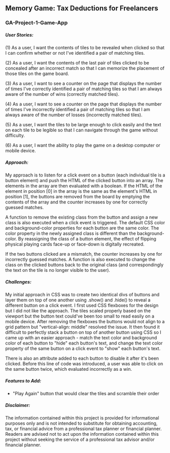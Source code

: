 ## Memory Game: Tax Deductions for Freelancers
### GA-Project-1-Game-App

##### User Stories:

(1) As a user, I want the contents of tiles to be revealed when clicked so that I can confirm whether or not I've identified a pair of matching tiles.

(2) As a user, I want the contents of the last pair of tiles clicked to be concealed after an incorrect match so that I can memorize the placement of those tiles on the game board.

(3) As a user, I want to see a counter on the page that displays the number of times I've correctly identified a pair of matching tiles so that I am always aware of the number of wins (correctly matched tiles).

(4) As a user, I want to see a counter on the page that displays the number of times I've incorrectly identified a pair of matching tiles so that I am always aware of the number of losses (incorrectly matched tiles).

(5) As a user, I want the tiles to be large enough to click easily and the text on each tile to be legible so that I can navigate through the game without difficulty.

(6) As a user, I want the ability to play the game on a desktop computer or mobile device.

##### Approach:

My approach is to listen for a click event on a button (each individual tile is a button element) and push the HTML of the clicked button into an array. The elements in the array are then evaluated with a boolean. If the HTML of the element in position [0] in the array is the same as the element's HTML in position [1], the buttons are removed from the board by emptying the contents of the array and the counter increases by one for correctly guessed matches.

A function to remove the existing class from the button and assign a new class is also executed when a click event is triggered. The default CSS color and background-color properties for each button are the same color. The color property in the newly assigned class is different than the background-color. By reassigning the class of a button element, the effect of flipping physical playing cards face-up or face-down is digitally recreated.

If the two buttons clicked are a mismatch, the counter increases by one for incorrectly guessed matches. A function is also executed to change the class on the clicked buttons back to the original class (and correspondingly the text on the tile is no longer visible to the user).

##### Challenges:

My initial approach in CSS was to create two identical divs of buttons and layer them on top of one another using .show() and .hide() to reveal a different button on a click event. I first used CSS flexboxes for the design but I did not like the approach. The tiles scaled properly based on the viewport but the button text could've been too small to read easily on a mobile device. After removing the flexboxes the buttons would not align to a grid pattern but "vertical-align: middle" resolved the issue. It then found it difficult to perfectly stack a button on top of another button using CSS so I came up with an easier approach - match the text color and background color of each button to "hide" each button's text, and change the text color property of the same button on a click event to "show" each button's text.

There is also an attribute added to each button to disable it after it's been clicked. Before this line of code was introduced, a user was able to click on the same button twice, which evaluated incorrectly as a win.

##### Features to Add:
- "Play Again" button that would clear the tiles and scramble their order

##### Disclaimer:

The information contained within this project is provided for informational purposes only and is not intended to substitute for obtaining accounting, tax, or financial advice from a professional tax planner or financial planner. Readers are advised not to act upon the information contained within this project without seeking the service of a professional tax advisor and/or financial planner.
